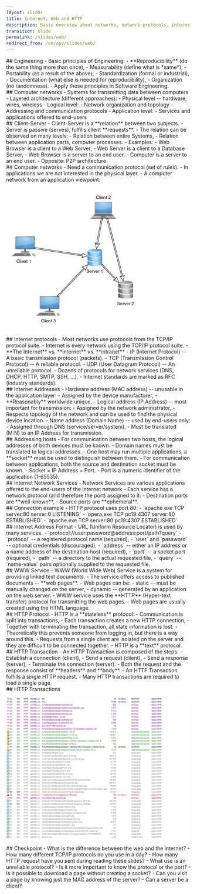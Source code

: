 ```yaml
---
layout: slides
title: Internet, Web and HTTP
description: Basic overview about networks, network protocols, internet, and internet services.
transition: slide
permalink: /slides/web/
redirect_from: /en/apv/slides/web/
---
```


<section markdown='1'>
## Engineering
- Basic principles of Engineering:
  - **Reproducibility** (do the same thing more than once),
  - Measurability (define what is *same*),
  - Portability (as a result of the above),
  - Standardization (formal or industrial),
  - Documentation (what else is needed for reproducibility),
  - Organization (no randomness).
- Apply these principles in Software Engineering.
</section>

<section markdown='1'>
## Computer networks
- Systems for transmitting data between computers
- Layered architecture (different approaches):
  - Physical level -- hardware, wires, wireless
  - Logical level:
    - Network organization and topology
    - Addressing and communication protocols
  - Application level:
    - Services and applications offered to end-users
</section>

<section markdown='1'>
## Client-Server
- Client-Server is a **relation** between two subjects.
- Server is passive (serves), fulfills client **requests**.
- The relation can be observed on many levels:
  - Relation between entire Systems,
  - Relation between application parts, computer processes.
- Examples:
  - Web Browser is a client to a Web Server,
  - Web Server is a client to a Database Server,
  - Web Browser is a server to an end user,
  - Computer is a server to an end user.
- Opposite: P2P architecture.
</section>

<section markdown='1'>
## Computer networks
- Need a communication protocol (set of rules).
- In applications we are not interested in the physical layer.
- A computer network from an application viewpoint:

![A random network schema](/articles/web/network-schema.png)
</section>

<section markdown='1'>
## Internet protocols
- Most networks use protocols from the TCP/IP protocol suite.
- Internet is every network using the TCP/IP protocol suite.
  - **The Internet** vs. **internet** vs. **intranet**
- IP (Internet Protocol) -- A basic transmission protocol (packets).
- TCP (Transmission Control Protocol) -- A reliable protocol.
- UDP (User Datagram Protocol) -- An unreliable protocol.
- Dozens of protocols for network services (DNS, DHCP, HTTP, SMTP, SSH, …).
- Internet standards are marked as RFC (industry standards).
</section>

<section markdown='1'>
## Internet Addresses
- Hardware address (MAC address) -- unusable in the application layer:
  - Assigned by the device manufacturer,
  - **Reasonably** worldwide unique.
- Logical address (IP Address) -- most important for transmission:
  - Assigned by the network administrator,
  - Respects topology of the network and can be used to find the physical device location.
- Name address (Domain Name) -- used by end-users only:
  - Assigned through DNS (service/server/system),
  - Must be translated (M:N) to an IP Address for transmission.
</section>

<section markdown='1'>
## Addressing hosts
- For communication between two hosts, the logical addresses of both devices must be known.
- Domain names must be translated to logical addresses.
- One host may run multiple applications, a **socket** must be used to distinguish between them.
- For communication between applications, both the source and destination socket must be known.
- Socket = IP Address + Port.
- Port is a numeric identifier of the application (1-65535).
</section>

<section markdown='1'>
## Internet Network Services
- Network Services are various applications offered to the end-users of the internet network
- Each service has a network protocol (and therefore the port) assigned to it:
  - Destination ports are **well-known**,
  - Source ports are **ephemeral**.
</section>

<section markdown='1'>
## Connection example
- HTTP protocol uses port 80:
  - `apache.exe TCP server:80 server:0 LISTENING`
  - `opera.exe TCP pc19:4307 server:80 ESTABLISHED`
  - `apache.exe TCP server:80 pc19:4307 ESTABLISHED`
</section>

<section markdown='1'>
## Internet Address Format
- URL (Uniform Resource Locator) is used by many services.
- `protocol://user:password@address:port/path?query`
  - `protocol` -- a registered protocol name (required),
  - `user` and `password` -- optional credentials (discouraged),
  - `address` -- either an IP address or a name address of the destination host (required),
  - `port` -- a socket port (required),
  - `path` -- a directory to the actual requested file,
  - `query` -- `name-value` pairs optionally supplied to the requested file.
</section>

<section markdown='1'>
## WWW Service
- WWW (World Wide Web) Service is a system for providing linked text documents.
- The service offers access to published documents -- **web pages**.
- Web pages can be:
  - static -- must be manually changed on the server,
  - dynamic -- generated by an application on the web server.
- WWW service uses the **HTTP** (Hyper-text transfer) protocol for transmitting the
web pages.
- Web pages are usually created using the HTML language.
</section>

<section markdown='1'>
## HTTP Protocol
- HTTP is a **stateless** protocol:
  - Communication is split into transactions,
  - Each transaction creates a new HTTP connection,
  - Together with terminating the transaction, all state information is lost:
    - Theoretically this prevents someone from logging in, but there is a way around this.
    - Requests from a single client are isolated on the server and they are difficult to be connected together.
- HTTP is a **text** protocol.
</section>

<section markdown='1'>
## HTTP Transaction
- An HTTP Transaction is composed of the steps:
  - Establish a connection (client),
  - Send a request (client),
  - Send a response (server),
  - Terminate the connection (server).
- Both the request and the response consist of **headers** and **body**.
  - An HTTP Transaction fulfills a single HTTP request.
- Many HTTP transactions are required to load a single page.
</section>

<section markdown='1'>
## HTTP Transactions

![HTTP Requests](/articles/web/http-requests.png)
</section>

<section markdown='1'>
## Checkpoint
- What is the difference between the web and the internet?
- How many different TCP/IP protocols do you use in a day?
- How many HTTP request have you sent during reading these slides?
- What use is an unreliable protocol?
- Is it more important to know the protocol or the port?
- Is it possible to download a page without creating a socket?
- Can you visit a page by knowing just the MAC address of the server?
- Can a server be a client?
</section>
